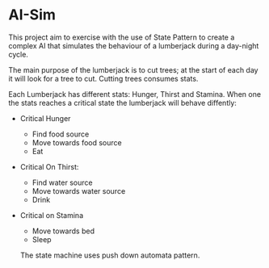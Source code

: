 # AI-Sim
This project aim to exercise with the use of State Pattern to create a complex AI that simulates the behaviour of a lumberjack during a day-night cycle.

The main purpose of the lumberjack is to cut trees; at the start of each day it will look for a tree to cut. 
Cutting trees consumes stats.

Each Lumberjack has different stats: Hunger, Thirst and Stamina.
When one the stats reaches a critical state the lumberjack will behave diffently:
- Critical Hunger
  - Find food source
  - Move towards food source
  - Eat
- Critical On Thirst:
  - Find water source
  - Move towards water source
  - Drink
- Critical on Stamina
  - Move towards bed
  - Sleep

  The state machine uses push down automata pattern.
